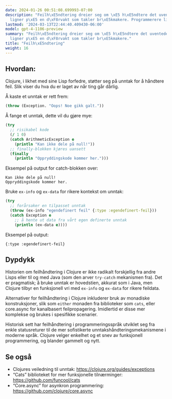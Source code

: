 ```yaml
---
date: 2024-01-26 00:51:08.699993-07:00
description: "Feilh\xE5ndtering dreier seg om \xE5 h\xE5ndtere det uventede i programmer\u2014\
  ligner p\xE5 en d\xF8rvakt som takler br\xE5kmakere. Programmerere liker det problemfritt;\u2026"
lastmod: '2024-03-13T22:44:40.409430-06:00'
model: gpt-4-1106-preview
summary: "Feilh\xE5ndtering dreier seg om \xE5 h\xE5ndtere det uventede i programmer\u2014\
  ligner p\xE5 en d\xF8rvakt som takler br\xE5kmakere."
title: "Feilh\xE5ndtering"
weight: 16
---
```


## Hvordan:
Clojure, i likhet med sine Lisp forfedre, støtter seg på unntak for å håndtere feil. Slik viser du hva du er laget av når ting går dårlig.

Å kaste et unntak er rett frem:
```Clojure
(throw (Exception. "Oops! Noe gikk galt."))
```

Å fange et unntak, dette vil du gjøre mye:
```Clojure
(try
  ;; risikabel kode
  (/ 1 0)
  (catch ArithmeticException e
    (println "Kan ikke dele på null!"))
  ;; finally-blokken kjøres uansett
  (finally 
    (println "Oppryddingskode kommer her.")))
```
Eksempel på output for catch-blokken over:
```
Kan ikke dele på null!
Oppryddingskode kommer her.
```

Bruke `ex-info` og `ex-data` for rikere kontekst om unntak:
```Clojure
(try
  ;; forårsaker en tilpasset unntak
  (throw (ex-info "egendefinert feil" {:type :egendefinert-feil}))
  (catch Exception e
    ;; å hente ut data fra vårt egen definerte unntak
    (println (ex-data e))))
```
Eksempel på output:
```
{:type :egendefinert-feil}
```

## Dypdykk
Historien om feilhåndtering i Clojure er ikke radikalt forskjellig fra andre Lisps eller til og med Java (som den arver `try-catch` mekanismen fra). Det er pragmatisk; å bruke unntak er hovedstien, akkurat som i Java, men Clojure tilbyr en funksjonell vri med `ex-info` og `ex-data` for rikere feildata.

Alternativer for feilhåndtering i Clojure inkluderer bruk av monadiske konstruksjoner, slik som `either` monaden fra biblioteker som `cats`, eller core.async for kanalbasert feilpropagering. Imidlertid er disse mer komplekse og brukes i spesifikke scenarier.

Historisk sett har feilhåndtering i programmeringsspråk utviklet seg fra enkle statusreturer til de mer sofistikerte unntakshåndteringsmekanismene i moderne språk. Clojure velger enkelhet og et snev av funksjonell programmering, og blander gammelt og nytt.

## Se også
- Clojures veiledning til unntak: https://clojure.org/guides/exceptions
- “Cats” biblioteket for mer funksjonelle tilnærminger: https://github.com/funcool/cats
- “Core.async” for asynkron programmering: https://github.com/clojure/core.async
